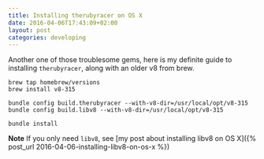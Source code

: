 ```yaml
---
title: Installing therubyracer on OS X
date: 2016-04-06T17:43:09+02:00
layout: post
categories: developing
---
```


Another one of those troublesome gems, here is my definite guide to installing `therubyracer`, along with an older v8 from brew.

    brew tap homebrew/versions
    brew install v8-315

    bundle config build.therubyracer --with-v8-dir=/usr/local/opt/v8-315
    bundle config build.libv8 --with-v8-dir=/usr/local/opt/v8-315

    bundle install

**Note** If you only need `libv8`, see [my post about installing libv8 on OS X]({% post_url 2016-04-06-installing-libv8-on-os-x %})